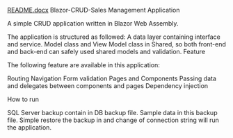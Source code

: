 [README.docx](https://github.com/arjucce/SalesManagementApp/files/11041891/README.docx)
Blazor-CRUD-Sales Management Application

A simple CRUD application written in Blazor Web Assembly.

The application is structured as followed:
A data layer containing interface and service.
Model class and View Model class in Shared, so both front-end and back-end can safely used shared models and validation.
Feature

The following feature are available in this application:

Routing
Navigation
Form validation
Pages and Components
Passing data and delegates between components and pages
Dependency injection


How to run

SQL Server backup contain in DB backup file. Sample data in this backup file. Simple restore the backup in and change of connection string will run the application.

